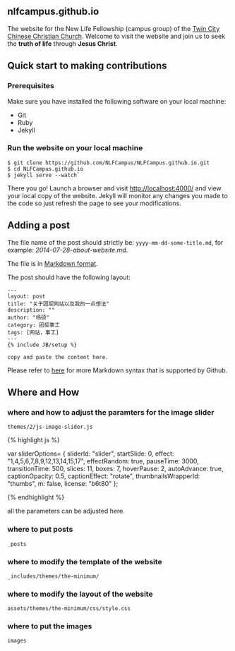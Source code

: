 ## nlfcampus.github.io

The website for the New Life Fellowship (campus group) of the
[Twin City Chinese Christian Church](http://www.tcccc.org/). Welcome
to visit the website and join us to seek the **truth of life** through
**Jesus Christ**.

## Quick start to making contributions 

### Prerequisites

Make sure you have installed the following software on your local
machine:
- Git
- Ruby
- Jekyll

### Run the website on your local machine

```
$ git clone https://github.com/NLFCampus/NLFCampus.github.io.git
$ cd NLFCampus.github.io
$ jekyll serve --watch`
```

There you go! Launch a browser and visit <http://localhost:4000/> and view
your local copy of the website. Jekyll will monitor any changes you
made to the code so just refresh the page to see your modifications.

## Adding a post

The file name of the post should strictly be:
`yyyy-mm-dd-some-title.md`, for example:
*2014-07-28-about-website.md*.

The file is in [Markdown format](http://daringfireball.net/projects/markdown/).

The post should have the following layout:

```
---
layout: post
title: "关于团契网站以及我的一点想法"
description: ""
author: "杨硕"
category: 团契事工
tags: [网站，事工]
---
{% include JB/setup %}

copy and paste the content here.
```

Please refer to
[here](https://github.com/adam-p/markdown-here/wiki/Markdown-Cheatsheet)
for more Markdown syntax that is supported by Github.

## Where and How

### where and how to adjust the paramters for the image slider 

`themes/2/js-image-slider.js`

{% highlight js %}

var sliderOptions=
    {
	sliderId: "slider",
	startSlide: 0,
	effect: "1,4,5,6,7,8,9,12,13,14,15,17",
	effectRandom: true,
	pauseTime: 3000,
	transitionTime: 500,
	slices: 11,
	boxes: 7,
	hoverPause: 2,
	autoAdvance: true,
	captionOpacity: 0.5,
	captionEffect: "rotate",
	thumbnailsWrapperId: "thumbs",
	m: false,
	license: "b6t80"
    };
	
{% endhighlight %}

all the parameters can be adjusted here.

### where to put posts

`_posts`

### where to modify the template of the website

`_includes/themes/the-minimum/`

### where to modify the layout of the website

`assets/themes/the-minimum/css/style.css`

### where to put the images

`images`
